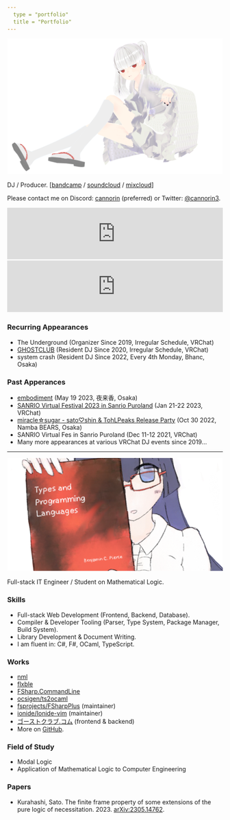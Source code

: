 ```yaml
---
  type = "portfolio"
  title = "Portfolio"
---
```


![](./jakeko.png)

DJ / Producer. [[bandcamp](https://cannorin.bandcamp.com/) / [soundcloud](https://soundcloud.com/cannorin) / [mixcloud](https://www.mixcloud.com/cannorin/)]

Please contact me on Discord: [cannorin](https://discord.com/users/497190979216867329) (preferred) or Twitter: [@cannorin3](https://twitter.com/cannorin3).


<iframe width="100%" height="120" style="border: 0" src="https://www.mixcloud.com/widget/iframe/?hide_cover=1&light=1&feed=%2Fcannorin%2Fcyberia-mix-20210925-ghostclub%2F"></iframe>

<iframe width="100%" height="120" style="border: 0" src="https://bandcamp.com/EmbeddedPlayer/track=122173286/size=large/bgcol=ffffff/linkcol=0687f5/tracklist=false/artwork=small/transparent=true/" seamless><a href="https://cannorin.bandcamp.com/track/65daysofstatic-supermoon-cannorin-remix">65daysofstatic - Supermoon (cannorin remix) by cannorin</a></iframe>

### Recurring Appearances

- The Underground (Organizer Since 2019, Irregular Schedule, VRChat)
- [GHOSTCLUB](https://ゴーストクラブ.コム/) (Resident DJ Since 2020, Irregular Schedule, VRChat)
- system crash (Resident DJ Since 2022, Every 4th Monday, Bhanc, Osaka)

### Past Apperances

- [embodiment](https://twitter.com/cannorin3/status/1655598762822365189) (May 19 2023, 夜来香, Osaka)
- [SANRIO Virtual Festival 2023 in Sanrio Puroland](https://v-fes.sanrio.co.jp/) (Jan 21-22 2023, VRChat)
- [miracle☆sugar - sato♡shin & TohLPeaks Release Party](https://twitter.com/tohlpeaks/status/1570381932365434880) (Oct 30 2022, Namba BEARS, Osaka)
- SANRIO Virtual Fes in Sanrio Puroland (Dec 11-12 2021, VRChat)
- Many more appearances at various VRChat DJ events since 2019...

------

![](./tapl.png)

Full-stack IT Engineer / Student on Mathematical Logic.

### Skills

- Full-stack Web Development (Frontend, Backend, Database).
- Compiler & Developer Tooling (Parser, Type System, Package Manager, Build System).
- Library Development & Document Writing.
- I am fluent in: C#, F#, OCaml, TypeScript.

### Works

- [nml](https://github.com/cannorin/nml)
- [flxble](https://github.com/cannorin/flxble)
- [FSharp.CommandLine](https://github.com/cannorin/FSharp.CommandLine)
- [ocsigen/ts2ocaml](https://github.com/ocsigen/ts2ocaml)
- [fsprojects/FSharpPlus](https://github.com/fsprojects/FSharpPlus) (maintainer)
- [ionide/Ionide-vim](https://github.com/ionide/Ionide-vim) (maintainer)
- [ゴーストクラブ.コム](https://xn--pckjp4dudxftf.xn--tckwe/) (frontend & backend)
- More on [GitHub](https://github.com/cannorin?tab=repositories&q=&type=&language=&sort=stargazers).

### Field of Study

- Modal Logic
- Application of Mathematical Logic to Computer Engineering

### Papers

- Kurahashi, Sato. The finite frame property of some extensions of the pure logic of necessitation. 2023. [arXiv:2305.14762](https://arxiv.org/abs/2305.14762).